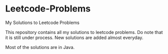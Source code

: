 # Leetcode-Problems
My Solutions to Leetcode Problems

This repository  contains all my solutions to leetcode problems. Do note that it is still under process. New solutions are added almost everyday.

Most of the solutions are in Java.
